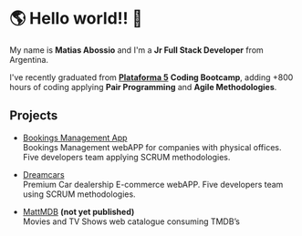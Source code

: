 # 🌎 Hello world!! 👋

My name is **Matias Abossio** and I'm a **Jr Full Stack Developer** from Argentina.

I've recently graduated from [**Plataforma 5**](https://www.plataforma5.la/) **Coding Bootcamp**, adding +800 hours of coding applying **Pair Programming** and **Agile Methodologies**.

## Projects

- [Bookings Management App](https://github.com/Agrossio/bookings)<br/>
  Bookings Management webAPP for companies with physical offices. Five developers team applying SCRUM methodologies.

- [Dreamcars](https://github.com/Agrossio/dreamcars)<br/>
  Premium Car dealership E-commerce webAPP. Five developers team using SCRUM methodologies.

- [MattMDB](https://github.com/Agrossio/MatTMDB) **(not yet published)** <br/>
  Movies and TV Shows web catalogue consuming TMDB’s

<!--
**Agrossio/Agrossio** is a ✨ _special_ ✨ repository because its `README.md` (this file) appears on your GitHub profile.

Here are some ideas to get you started:

- 🔭 I’m currently working on ...
- 🌱 I’m currently learning ...
- 👯 I’m looking to collaborate on ...
- 🤔 I’m looking for help with ...
- 💬 Ask me about ...
- 📫 How to reach me: ...
- 😄 Pronouns: ...
- ⚡ Fun fact: ...
-->
